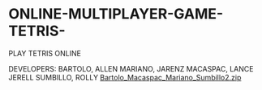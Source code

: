 # ONLINE-MULTIPLAYER-GAME-TETRIS-
PLAY TETRIS ONLINE

DEVELOPERS:
BARTOLO, ALLEN
MARIANO, JARENZ 
MACASPAC, LANCE JERELL
SUMBILLO, ROLLY
[Bartolo_Macaspac_Mariano_Sumbillo2.zip](https://github.com/user-attachments/files/15586053/Bartolo_Macaspac_Mariano_Sumbillo2.zip)
